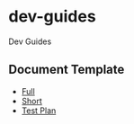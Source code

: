# dev-guides
Dev Guides

## Document Template
- [Full](https://docs.google.com/document/d/1xuADhVBtOQYKk5tcD1MBwCm-GYymktrpCVBz2-ra3QI/edit#heading=h.47k80ej971e9)
- [Short](https://docs.google.com/document/d/1nblnYIPGfG0_Iw-BMFcw0HGLOJxghWCmcKuhYd-8YME/edit#heading=h.tjdsff9pu48k)
- [Test Plan](https://docs.google.com/document/d/1HRAHNtL8JeEpoVtoWRpTWIV9PDgcRzGBMfbyzD46cCQ/edit#heading=h.efxjsnseow8k)

